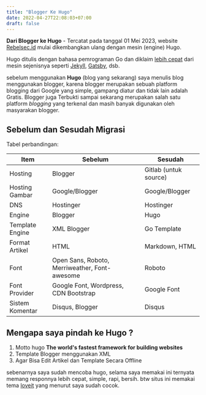 ```yaml
---
title: "Blogger Ke Hugo"
date: 2022-04-27T22:08:03+07:00
draft: false
---
```




**Dari Blogger ke Hugo** - Tercatat pada tanggal 01 Mei 2023, website [Rebelsec.id](www.rebelsec.id) mulai dikembangkan ulang dengan mesin (engine) Hugo. 

Hugo ditulis dengan bahasa pemrograman Go dan diklaim [lebih cepat](https://www.youtube.com/watch?v=CdiDYZ51a2o) dari mesin sejenisnya seperti [Jekyll](https://jekyllrb.com/), [Gatsby](https://www.gatsbyjs.com/), dsb.

sebelum menggunakan **Hugo** (blog yang sekarang) saya menulis blog menggunakan blogger, karena blogger merupakan sebuah platform blogging dari Google yang simple, gampang diatur dan tidak lain adalah Gratis. Blogger juga Terbukti sampai sekarang merupakan salah satu platform *blogging* yang terkenal dan masih banyak digunakan oleh masyarakan blogger. 


## Sebelum dan Sesudah Migrasi
Tabel perbandingan:

| Item            | Sebelum                                       | Sesudah               |
|-----------------|-----------------------------------------------|-----------------------|
| Hosting         | Blogger                                       | Gitlab (untuk source) |
| Hosting Gambar  | Google/Blogger                                | Google/Blogger        |
| DNS             | Hostinger                                     | Hostinger             |
| Engine          | Blogger                                       | Hugo                  |
| Template Engine | XML Blogger                                   | Go Template           |
| Format Artikel  | HTML                                          | Markdown, HTML        |
| Font            | Open Sans, Roboto, Merriweather, Font-awesome | Roboto                |
| Font Provider   | Google Font, Wordpress, CDN Bootstrap         | Google Font           |
| Sistem Komentar | Disqus, Blogger                               | Disqus                |


## Mengapa saya pindah ke Hugo ?

1. Motto hugo **The world's fastest framework for building websites**
2. Template Blogger menggunakan XML
3. Agar Bisa Edit Artikel dan Template Secara Offline

sebenarnya saya sudah mencoba hugo, selama saya memakai ini ternyata memang responnya lebih cepat, simple, rapi, bersih.
btw situs ini memakai tema [loveit](https://github.com/dillonzq/LoveIt) yang menurut saya sudah cocok.

